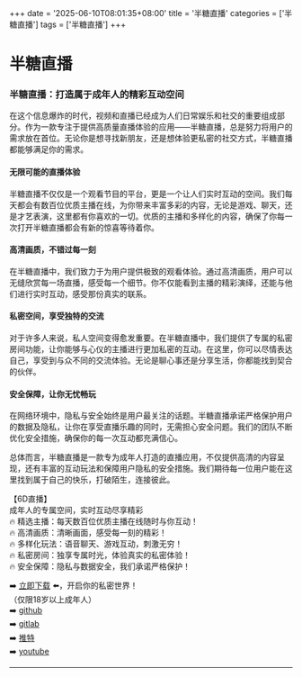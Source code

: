 +++
date = '2025-06-10T08:01:35+08:00'
title = '半糖直播'
categories = ['半糖直播']
tags = ['半糖直播']
+++

# 半糖直播

### 半糖直播：打造属于成年人的精彩互动空间

在这个信息爆炸的时代，视频和直播已经成为人们日常娱乐和社交的重要组成部分。作为一款专注于提供高质量直播体验的应用——半糖直播，总是努力将用户的需求放在首位。无论你是想寻找新朋友，还是想体验更私密的社交方式，半糖直播都能够满足你的需求。

#### 无限可能的直播体验

半糖直播不仅仅是一个观看节目的平台，更是一个让人们实时互动的空间。我们每天都会有数百位优质主播在线，为你带来丰富多彩的内容，无论是游戏、聊天，还是才艺表演，这里都有你喜欢的一切。优质的主播和多样化的内容，确保了你每一次打开半糖直播都会有新的惊喜等待着你。

#### 高清画质，不错过每一刻

在半糖直播中，我们致力于为用户提供极致的观看体验。通过高清画质，用户可以无缝欣赏每一场直播，感受每一个细节。你不仅能看到主播的精彩演绎，还能与他们进行实时互动，感受那份真实的联系。

#### 私密空间，享受独特的交流

对于许多人来说，私人空间变得愈发重要。在半糖直播中，我们提供了专属的私密房间功能，让你能够与心仪的主播进行更加私密的互动。在这里，你可以尽情表达自己，享受到与众不同的交流体验。无论是聊心事还是分享生活，你都能找到契合的伙伴。

#### 安全保障，让你无忧畅玩

在网络环境中，隐私与安全始终是用户最关注的话题。半糖直播承诺严格保护用户的数据及隐私，让你在享受直播乐趣的同时，无需担心安全问题。我们的团队不断优化安全措施，确保你的每一次互动都充满信心。

总体而言，半糖直播是一款专为成年人打造的直播应用，不仅提供高清的内容呈现，还有丰富的互动玩法和保障用户隐私的安全措施。我们期待每一位用户能在这里找到属于自己的快乐，打破陌生，连接彼此。

【6D直播】  
成年人的专属空间，实时互动尽享精彩  
🔥 精选主播：每天数百位优质主播在线随时与你互动！  
🔥 高清画质：清晰画面，感受每一刻的精彩！  
🔥 多样化玩法：语音聊天、游戏互动，刺激无穷！  
🔥 私密房间：独享专属时光，体验真实的私密体验！  
🔥 安全保障：隐私与数据安全，我们承诺严格保护！  

➡️ [立即下载](https://down123.s3.ap-east-1.amazonaws.com/down/down.html?channelCode=blog) ⬅️，开启你的私密世界！  
（仅限18岁以上成年人）  
➡️ [github](https://aldult-live.github.io/)  
➡️ [gitlab](https://seo-09598d.gitlab.io/)  
➡️ [推特](https://x.com/wegame33)  
➡️ [youtube](https://www.youtube.com/@6Dlive)  

---
